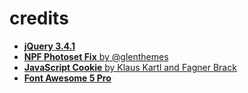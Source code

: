 # credits

* [**jQuery 3.4.1**](https://jquery.com/)
* [**NPF Photoset Fix** by @glenthemes](https://glenthemes.tumblr.com/post/638038350689976320/npf-mobile-photoset-fix-by-glenthemes-photos)
* [**JavaScript Cookie** by Klaus Kartl and Fagner Brack](https://github.com/js-cookie/js-cookie)
* [**Font Awesome 5 Pro**](https://fontawesome.com/)
